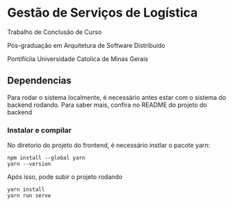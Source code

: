# Gestão de Serviços de Logística

Trabalho de Conclusão de Curso

Pós-graduação em Arquitetura de Software Distribuído

Pontifíciia Universidade Catolica de Minas Gerais

## Dependencias

Para rodar o sistema localmente, é necessário antes estar com o sistema do backend rodando. Para saber mais, confira no README do projeto do backend

### Instalar e compilar

No diretorio do projeto do frontend, é necessário instlar o pacote yarn:

```
npm install --global yarn
yarn --version

```

Após isso, pode subir o projeto rodando

```
yarn install
yarn run serve
```
